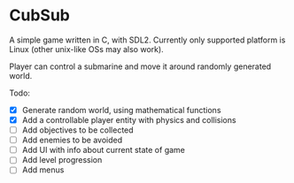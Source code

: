 # CubSub

A simple game written in C, with SDL2.
Currently only supported platform is Linux (other unix-like OSs may also work).

Player can control a submarine and move it around randomly generated world.

Todo:

- [x] Generate random world, using mathematical functions
- [x] Add a controllable player entity with physics and collisions
- [ ] Add objectives to be collected
- [ ] Add enemies to be avoided
- [ ] Add UI with info about current state of game
- [ ] Add level progression
- [ ] Add menus
